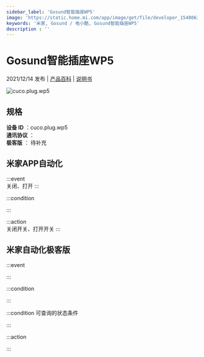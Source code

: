 ```yaml
---
sidebar_label: 'Gosund智能插座WP5'
image: 'https://static.home.mi.com/app/image/get/file/developer_15480633240zxst3j5.png'
keywords: '米家, Gosund / 电小酷, Gosund智能插座WP5'
description : ''
---
```

# Gosund智能插座WP5

2021/12/14 发布 | [产品百科](https://home.mi.com/webapp/content/baike/product/index.html?model=cuco.plug.wp5/) | [说明书](https://home.mi.com/views/introduction.html?model=cuco.plug.wp5&region=cn)

![cuco.plug.wp5](https://static.home.mi.com/app/image/get/file/developer_15480633240zxst3j5.png)

## 规格  
> 
**设备 ID** ：cuco.plug.wp5  
**通讯协议** ：  
**极客版**  ： 待补充 


## 米家APP自动化  

:::event  
关闭、打开
:::

:::condition  

:::

:::action   
关闭开关、打开开关
:::

## 米家自动化极客版  

:::event  

:::

:::condition  

:::

:::condition 可查询的状态条件  

:::

:::action  

:::

        
